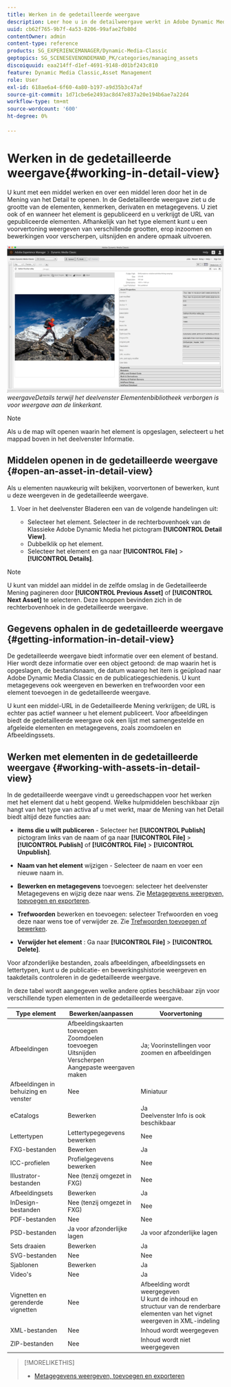 ```yaml
---
title: Werken in de gedetailleerde weergave
description: Leer hoe u in de detailweergave werkt in Adobe Dynamic Media Classic.
uuid: cb62f765-9b7f-4a53-8206-99afae2fb80d
contentOwner: admin
content-type: reference
products: SG_EXPERIENCEMANAGER/Dynamic-Media-Classic
geptopics: SG_SCENESEVENONDEMAND_PK/categories/managing_assets
discoiquuid: eaa214ff-d1ef-4691-9148-d01bf243c810
feature: Dynamic Media Classic,Asset Management
role: User
exl-id: 618ae6a4-6f60-4a80-b197-a9d35b3c47af
source-git-commit: 1d71cbe6e2493ac8d47e837a20e194b6ae7a22d4
workflow-type: tm+mt
source-wordcount: '600'
ht-degree: 0%

---
```


# Werken in de gedetailleerde weergave{#working-in-detail-view}

U kunt met een middel werken en over een middel leren door het in de Mening van het Detail te openen. In de Gedetailleerde weergave ziet u de grootte van de elementen, kenmerken, derivaten en metagegevens. U ziet ook of en wanneer het element is gepubliceerd en u verkrijgt de URL van gepubliceerde elementen. Afhankelijk van het type element kunt u een voorvertoning weergeven van verschillende grootten, erop inzoomen en bewerkingen voor verscherpen, uitsnijden en andere opmaak uitvoeren.

<!-- 

Comment Type: remark
Last Modified By: Rick Brough (rbrough@adobe.com)
Last Modified Date: 2018-06-14T13:52:46.623-0400

<p>as_detail_view_popup.png found in Downloads on local in folder "scene7-images"</p>

 -->

![Gedetailleerde ](/help/assets/image_0.img.png)
*weergaveDetails terwijl het deelvenster Elementenbibliotheek verborgen is voor weergave aan de linkerkant.*

>[!NOTE]
>
>Als u de map wilt openen waarin het element is opgeslagen, selecteert u het mappad boven in het deelvenster Informatie.

## Middelen openen in de gedetailleerde weergave {#open-an-asset-in-detail-view}

Als u elementen nauwkeurig wilt bekijken, voorvertonen of bewerken, kunt u deze weergeven in de gedetailleerde weergave.

1. Voer in het deelvenster Bladeren een van de volgende handelingen uit:

   * Selecteer het element. Selecteer in de rechterbovenhoek van de Klassieke Adobe Dynamic Media het pictogram **[!UICONTROL Detail View]**.
   * Dubbelklik op het element.
   * Selecteer het element en ga naar **[!UICONTROL File]** > **[!UICONTROL Details]**.

>[!NOTE]
>
>U kunt van middel aan middel in de zelfde omslag in de Gedetailleerde Mening pagineren door **[!UICONTROL Previous Asset]** of **[!UICONTROL Next Asset]** te selecteren. Deze knoppen bevinden zich in de rechterbovenhoek in de gedetailleerde weergave.

## Gegevens ophalen in de gedetailleerde weergave {#getting-information-in-detail-view}

De gedetailleerde weergave biedt informatie over een element of bestand. Hier wordt deze informatie over een object getoond: de map waarin het is opgeslagen, de bestandsnaam, de datum waarop het item is geüpload naar Adobe Dynamic Media Classic en de publicatiegeschiedenis. U kunt metagegevens ook weergeven en bewerken en trefwoorden voor een element toevoegen in de gedetailleerde weergave.

U kunt een middel-URL in de Gedetailleerde Mening verkrijgen; de URL is echter pas actief wanneer u het element publiceert. Voor afbeeldingen biedt de gedetailleerde weergave ook een lijst met samengestelde en afgeleide elementen en metagegevens, zoals zoomdoelen en Afbeeldingssets.

## Werken met elementen in de gedetailleerde weergave {#working-with-assets-in-detail-view}

In de gedetailleerde weergave vindt u gereedschappen voor het werken met het element dat u hebt geopend. Welke hulpmiddelen beschikbaar zijn hangt van het type van activa af u met werkt, maar de Mening van het Detail biedt altijd deze functies aan:

* **items die u wilt publiceren**  - Selecteer het  **[!UICONTROL Publish]** pictogram links van de naam of ga naar  **[!UICONTROL File]** >  **[!UICONTROL Publish]** of  **[!UICONTROL File]** >  **[!UICONTROL Unpublish]**.

* **Naam van het element**  wijzigen - Selecteer de naam en voer een nieuwe naam in.

* **Bewerken en metagegevens**  toevoegen: selecteer het deelvenster Metagegevens en wijzig deze naar wens. Zie [Metagegevens weergeven, toevoegen en exporteren](/help/viewing-adding-exporting-metadata.md).

* **Trefwoorden**  bewerken en toevoegen: selecteer Trefwoorden en voeg deze naar wens toe of verwijder ze. Zie [Trefwoorden toevoegen of bewerken](/help/viewing-adding-exporting-metadata.md).

* **Verwijder het element** : Ga naar  **[!UICONTROL File]** >  **[!UICONTROL Delete]**.

Voor afzonderlijke bestanden, zoals afbeeldingen, afbeeldingssets en lettertypen, kunt u de publicatie- en bewerkingshistorie weergeven en taakdetails controleren in de gedetailleerde weergave.

In deze tabel wordt aangegeven welke andere opties beschikbaar zijn voor verschillende typen elementen in de gedetailleerde weergave.

| Type element | Bewerken/aanpassen | Voorvertoning |
| --- | --- | --- |
| Afbeeldingen | Afbeeldingskaarten toevoegen<br>Zoomdoelen toevoegen<br>Uitsnijden<br>Verscherpen<br>Aangepaste weergaven maken | Ja; Voorinstellingen voor zoomen en afbeeldingen |
| Afbeeldingen in behuizing en venster | Nee | Miniatuur |
| eCatalogs | Bewerken | Ja<br>Deelvenster Info is ook beschikbaar |
| Lettertypen | Lettertypegegevens bewerken | Nee |
| FXG-bestanden | Bewerken | Ja |
| ICC-profielen | Profielgegevens bewerken | Nee |
| Illustrator-bestanden | Nee (tenzij omgezet in FXG) | Nee |
| Afbeeldingsets | Bewerken | Ja |
| InDesign-bestanden | Nee (tenzij omgezet in FXG) | Nee |
| PDF-bestanden | Nee | Nee |
| PSD-bestanden | Ja voor afzonderlijke lagen | Ja voor afzonderlijke lagen |
| Sets draaien | Bewerken | Ja |
| SVG-bestanden | Nee | Nee |
| Sjablonen | Bewerken | Ja |
| Video&#39;s | Nee | Ja |
| Vignetten en gerenderde vignetten | Nee | Afbeelding wordt weergegeven<br>U kunt de inhoud en structuur van de renderbare elementen van het vignet weergeven in XML-indeling |
| XML-bestanden | Nee | Inhoud wordt weergegeven |
| ZIP-bestanden | Nee | Inhoud wordt niet weergegeven |

>[!MORELIKETHIS]
>
>* [Metagegevens weergeven, toevoegen en exporteren](viewing-adding-exporting-metadata.md#viewing_adding_and_exporting_metadata)


